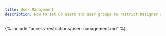 ```yaml
---
title: User Management
description: How to set up users and user groups to restrict Designer and Server Access.
---
```


{% include "access-restrictions/user-management.md" %}